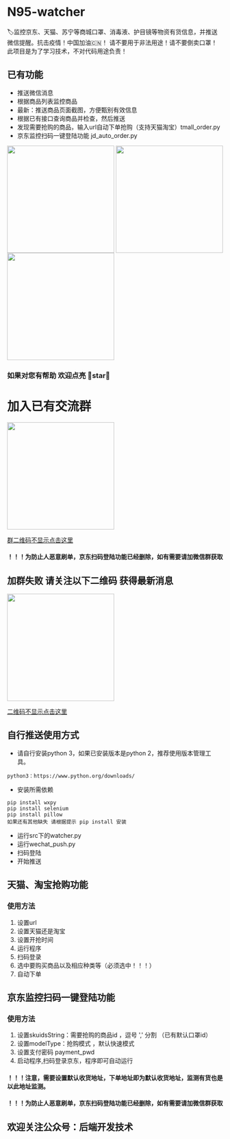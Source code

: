 # N95-watcher
 🏷️监控京东、天猫、苏宁等商城口罩、消毒液、护目镜等物资有货信息，并推送微信提醒。抗击疫情！中国加油🇨🇳！
 请不要用于非法用途！请不要倒卖口罩！此项目是为了学习技术，不对代码用途负责！

## 已有功能
- 推送微信消息
- 根据商品列表监控商品
- 最新：推送商品页面截图，方便甄别有效信息
- 根据已有接口查询商品并检查，然后推送
- 发现需要抢购的商品，输入url自动下单抢购（支持天猫淘宝）tmall_order.py 
- 京东监控扫码一键登陆功能 jd_auto_order.py
<img src="http://i1.fuimg.com/673525/70a1e32512ff0875.jpg" width="250" align=center>
<img src="http://i1.fuimg.com/673525/14707fe5414940b5.jpg" width="250" align=center>
<img src="http://i1.fuimg.com/673525/399b61427ad9bef4.jpg" width="250" align=center>


### 如果对您有帮助 欢迎点亮 🌟star🌟
# 加入已有交流群
<img src="http://i2.tiimg.com/673525/362cd540e3ba52f5.jpg" width="250" align=center>

[群二维码不显示点击这里](http://i2.tiimg.com/673525/362cd540e3ba52f5.jpg)
#### ！！！为防止人恶意刷单，京东扫码登陆功能已经删除，如有需要请加微信群获取

## 加群失败 请关注以下二维码 获得最新消息
<img src="http://chuantu.xyz/t6/715/1581144518x2728303411.jpg" width="250" align=center>

[二维码不显示点击这里](http://chuantu.xyz/t6/715/1581144518x2728303411.jpg)


## 自行推送使用方式
- 请自行安装python 3，如果已安装版本是python 2，推荐使用版本管理工具。
```buildoutcfg
python3：https://www.python.org/downloads/
```
- 安装所需依赖
```buildoutcfg
pip install wxpy
pip install selenium
pip install pillow
如果还有其他缺失 请根据提示 pip install 安装
```
- 运行src下的watcher.py
- 运行wechat_push.py
- 扫码登陆
- 开始推送

## 天猫、淘宝抢购功能
### 使用方法
1. 设置url
2. 设置天猫还是淘宝
3. 设置开抢时间
4. 运行程序
5. 扫码登录
6. 选中要购买商品以及相应种类等（必须选中！！！）
7. 自动下单

## 京东监控扫码一键登陆功能
### 使用方法
1. 设置skuidsString：需要抢购的商品id ，逗号 ',' 分割 （已有默认口罩id）
2. 设置modelType：抢购模式 ，默认快速模式
3. 设置支付密码 payment_pwd
4. 启动程序,扫码登录京东，程序即可自动运行
#### ！！！注意，需要设置默认收货地址，下单地址即为默认收货地址，监测有货也是以此地址监测。
#### ！！！为防止人恶意刷单，京东扫码登陆功能已经删除，如有需要请加微信群获取


## 欢迎关注公众号：后端开发技术
